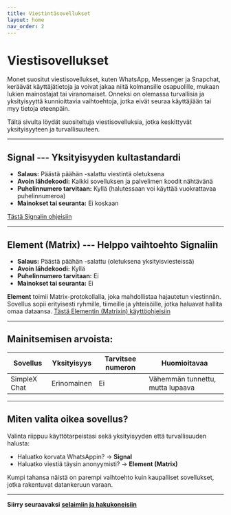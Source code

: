 ```yaml
---
title: Viestintäsovellukset
layout: home
nav_order: 2
---
```

# Viestisovellukset
Monet suositut viestisovellukset, kuten WhatsApp, Messenger ja Snapchat, keräävät käyttäjätietoja ja voivat jakaa niitä kolmansille osapuolille, mukaan lukien mainostajat tai viranomaiset. Onneksi on olemassa turvallisia ja yksityisyyttä kunnioittavia vaihtoehtoja, jotka eivät seuraa käyttäjiään tai myy tietoja eteenpäin.

Tältä sivulta löydät suositeltuja viestisovelluksia, jotka keskittyvät yksityisyyteen ja turvallisuuteen.

---
## Signal --- Yksityisyyden kultastandardi
 - **Salaus:** Päästä päähän -salattu viestintä oletuksena
 - **Avoin lähdekoodi:** Kaikki sovelluksen ja palvelimen koodit nähtävänä
 - **Puhelinnumero tarvitaan:** Kyllä (halutessaan voi käyttää vuokrattavaa puhelinnumeroa)
 - **Mainokset tai seuranta:** Ei koskaan

[Tästä Signalin ohjeisiin](https://yksityisyys.fi/Signal)

---
## Element (Matrix) --- Helppo vaihtoehto Signaliin

 - **Salaus:** Päästä päähän -salattu (oletuksena yksityisviesteissä)
 - **Avoin lähdekoodi:** Kyllä
 - **Puhelinnumero tarvitaan:** Ei
 - **Mainokset tai seuranta:** Ei

**Element** toimii Matrix-protokollalla, joka mahdollistaa hajautetun viestinnän. Sovellus sopii erityisesti ryhmille, tiimeille ja yhteisöille, jotka haluavat hallita omaa dataansa.
[Tästä Elementin (Matrixin) käyttöohjeisiin](https://yksityisyys.fi/Matrix)

---
## Mainitsemisen arvoista:
|Sovellus|Yksityisyys|Tarvitsee numeron|Huomioitavaa|
|--|--|--|--|
|SimpleX Chat|Erinomainen|Ei|Vähemmän tunnettu, mutta lupaava|

---
## Miten valita oikea sovellus?
Valinta riippuu käyttötarpeistasi sekä yksityisyyden että turvallisuuden halusta:

 - Haluatko korvata WhatsAppin? → **Signal**
 - Haluatko viestiä täysin anonyymisti? → **Element (Matrix)**

Kumpi tahansa näistä on parempi vaihtoehto kuin kaupalliset sovellukset, jotka rakentuvat datankeruun varaan.

---
**Siirry seuraavaksi** **[selaimiin ja hakukoneisiin](https://yksityisyys.fi/Selaimet-ja-hakukoneet)**

